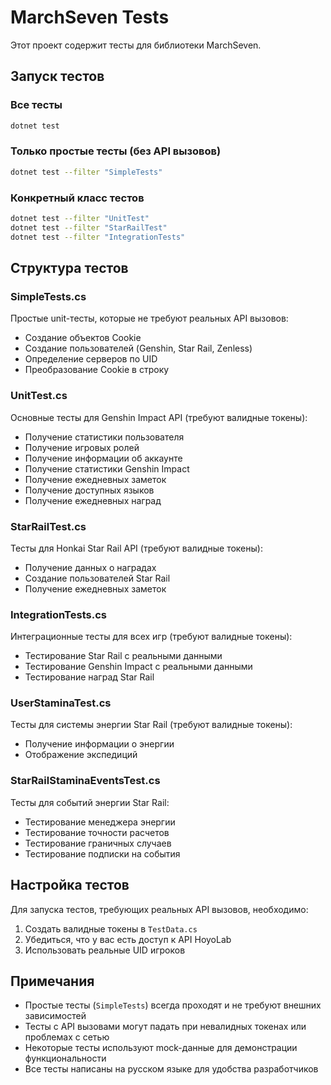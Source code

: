 # MarchSeven Tests

Этот проект содержит тесты для библиотеки MarchSeven.

## Запуск тестов

### Все тесты

```bash
dotnet test
```

### Только простые тесты (без API вызовов)

```bash
dotnet test --filter "SimpleTests"
```

### Конкретный класс тестов

```bash
dotnet test --filter "UnitTest"
dotnet test --filter "StarRailTest"
dotnet test --filter "IntegrationTests"
```

## Структура тестов

### SimpleTests.cs

Простые unit-тесты, которые не требуют реальных API вызовов:

- Создание объектов Cookie
- Создание пользователей (Genshin, Star Rail, Zenless)
- Определение серверов по UID
- Преобразование Cookie в строку

### UnitTest.cs

Основные тесты для Genshin Impact API (требуют валидные токены):

- Получение статистики пользователя
- Получение игровых ролей
- Получение информации об аккаунте
- Получение статистики Genshin Impact
- Получение ежедневных заметок
- Получение доступных языков
- Получение ежедневных наград

### StarRailTest.cs

Тесты для Honkai Star Rail API (требуют валидные токены):

- Получение данных о наградах
- Создание пользователей Star Rail
- Получение ежедневных заметок

### IntegrationTests.cs

Интеграционные тесты для всех игр (требуют валидные токены):

- Тестирование Star Rail с реальными данными
- Тестирование Genshin Impact с реальными данными
- Тестирование наград Star Rail

### UserStaminaTest.cs

Тесты для системы энергии Star Rail (требуют валидные токены):

- Получение информации о энергии
- Отображение экспедиций

### StarRailStaminaEventsTest.cs

Тесты для событий энергии Star Rail:

- Тестирование менеджера энергии
- Тестирование точности расчетов
- Тестирование граничных случаев
- Тестирование подписки на события

## Настройка тестов

Для запуска тестов, требующих реальных API вызовов, необходимо:

1. Создать валидные токены в `TestData.cs`
2. Убедиться, что у вас есть доступ к API HoyoLab
3. Использовать реальные UID игроков

## Примечания

- Простые тесты (`SimpleTests`) всегда проходят и не требуют внешних зависимостей
- Тесты с API вызовами могут падать при невалидных токенах или проблемах с сетью
- Некоторые тесты используют mock-данные для демонстрации функциональности
- Все тесты написаны на русском языке для удобства разработчиков
